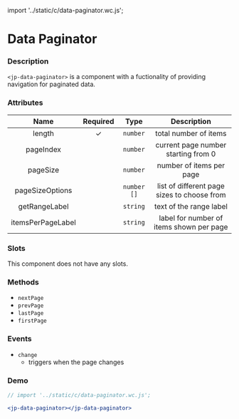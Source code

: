 import '../static/c/data-paginator.wc.js';

# Data Paginator

### Description

`<jp-data-paginator>` is a component with a fuctionality of providing navigation for paginated data.

### Attributes

|     **Name**      | **Required** |  **Type**   |               **Description**               |
| :---------------: | :----------: | :---------: | :-----------------------------------------: |
|      length       |      ✓       |  `number`   |            total number of items            |
|     pageIndex     |              |  `number`   |     current page number starting from 0     |
|     pageSize      |              |  `number`   |          number of items per page           |
|  pageSizeOptions  |              | `number []` | list of different page sizes to choose from |
|   getRangeLabel   |              |  `string`   |           text of the range label           |
| itemsPerPageLabel |              |  `string`   |  label for number of items shown per page   |

### Slots

This component does not have any slots.

### Methods

- `nextPage`
- `prevPage`
- `lastPage`
- `firstPage`

### Events

- `change`
  - triggers when the page changes

### Demo

```jsx live
// import '../static/c/data-paginator.wc.js';

<jp-data-paginator></jp-data-paginator>
```
